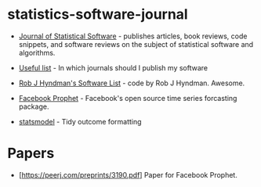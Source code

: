 # statistics-software-journal

* [Journal of Statistical Software](https://www.jstatsoft.org/index) -  publishes articles, book reviews, code snippets, and software reviews on the subject of statistical software and algorithms. 


* [Useful list](https://www.software.ac.uk/which-journals-should-i-publish-my-software) -  In which journals should I publish my software

* [Rob J Hyndman's Software List](https://robjhyndman.com/software/) -  code by Rob J Hyndman. Awesome.

* [Facebook Prophet](https://github.com/facebook/prophet) - Facebook's open source time series forcasting package.

* [statsmodel](http://www.statsmodels.org/stable/index.html) - Tidy outcome formatting


# Papers

* [https://peerj.com/preprints/3190.pdf] Paper for Facebook Prophet.
